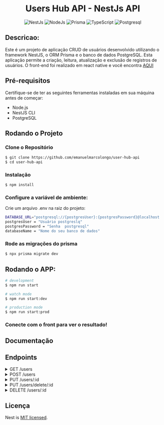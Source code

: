 <h1 align="center"> Users Hub API - NestJs API</h1>

<p align="center">
    <img alt="NestJs" src="https://img.shields.io/badge/nestjs-%23E0234E.svg?style=for-the-badge&logo=nestjs&logoColor=white" />
  <img alt="NodeJs" src="https://img.shields.io/badge/node.js-6DA55F?style=for-the-badge&logo=node.js&logoColor=white" />

  <img alt="Prisma" src="https://img.shields.io/badge/Prisma-3982CE?style=for-the-badge&logo=Prisma&logoColor=white" />
  <img alt="TypeScript" src="https://img.shields.io/badge/TypeScript-007ACC?style=for-the-badge&logo=typescript&logoColor=white" />
  <img alt="Postgresql" src="https://img.shields.io/badge/postgres-%23316192.svg?style=for-the-badge&logo=postgresql&logoColor=white" />
</p>



## Descricao:

Este é um projeto de aplicação CRUD de usuários desenvolvido utilizando o framework NestJS, o ORM Prisma e o banco de dados PostgreSQL. Esta aplicação permite a criação, leitura, atualização e exclusão de registros de usuários.
O front-end foi realizado em react native e você encontra [AQUI](https://github.com/emanuelmarcolongo/user-hub)

## Pré-requisitos
Certifique-se de ter as seguintes ferramentas instaladas em sua máquina antes de começar:

- Node.js
- NestJS CLI
- PostgreSQL

## Rodando o Projeto

### Clone o Repositório

```bash
$ git clone https://github.com/emanuelmarcolongo/user-hub-api
$ cd user-hub-api
```
### Instalação

```bash
$ npm install
```

### Configure a variável de ambiente:

Crie um arquivo .env na raiz do projeto:

```bash
DATABASE_URL="postgresql://{postgresUser}:{postgresPassword}@localhost:5432/{databaseName}?schema=public"
postgresUser = "Usuário postgreslq"
postgresPassword = "Senha  postgresql"
databaseName = "Nome do seu banco de dados"

```


### Rode as migrações do prisma
```bash
$ npx prisma migrate dev
```

## Rodando o APP:

```bash
# development
$ npm run start

# watch mode
$ npm run start:dev

# production mode
$ npm run start:prod
```

### Conecte com o front para ver o resultado!

## Documentação

## Endpoints

<details>
  <summary>GET /users</summary>
  
 - **Endpoint:** `GET /users`
- **Descrição:** Resgata a lista de todos os usuários cadastrados.
- **Resposta:** Retorna um array de objetos usuário

  ```bash
  status: 200 
  [
  {
    "id": 1,
    "email": "example@email.com",
    "name": "Example",
    "password": "strongPassword123!@#",
    "imgUrl": "https://urlimage.jpg",
    "isDeleted": false
  },
  ...]
  ```
  
</details>
  



<details>
  <summary>POST /users</summary>
  
 - **Endpoint:** `Post /users`
- **Descrição:** Registra um novo usuário no banco de dados.
- **Corpo:**
  ```bash
  {
    "email": "example@email.com",
    "name": "Example",
    "password": "strongPassword123!@#",
    "imgUrl": "https://urlimage.jpg",
  }
  ```
- **Resposta:**

  status 201 - Retorna o usuário criado
  ```bash
  {
    "id": 1,
    "email": "example@email.com",
    "name": "Example",
    "password": "strongPassword123!@#",
    "imgUrl": "https://urlimage.jpg",
    "isDeleted": false
  }
  ```
  status 400 - (invalid e-mail):
 ```bash
  {
  "message": [
    "email must be an email"
  ],
  "error": "Bad Request",
  "statusCode": 400
  }
  ```
 status 409 - (email em uso):
 ```bash
  {
  "message": "Email já cadastrado",
  "error": "Conflict",
  "statusCode": 409
  }
  ```
  
</details>

<details>
  <summary>PUT /users/:id</summary>
  
- **Endpoint:** `PUT /users/:id`
- **Descrição:** Edita um usuário com determinado ID.
-  **Corpo:**
  ```bash
  {
    "email": "example@email.com",
    "name": "Example",
    "password": "strongPassword123!@#",
    "imgUrl": "https://urlimage.jpg",
  }
  ```
- **Resposta:**

- 

  status 200:
  ```bash
  {
    "id": 1,
    "email": "example@email.com",
    "name": "Example",
    "password": "strongPassword123!@#",
    "imgUrl": "https://urlimage.jpg",
    "isDeleted": false
  }
  ```

   status 409 (email pertence a outro usuário):
 ```bash
  {
  "message": "Email pertence a outro usuário!",
  "error": "Conflict",
  "statusCode": 409
}
  ```
  status 404 (id de usuário não encontrado):
 ```bash
  {
  "message": "Usuário não encontrado",
  "error": "Not Found",
  "statusCode": 404
}
  ```
  
</details>

<details>
  <summary>PUT /users/delete/:id</summary>
  
- **Endpoint:** `PUT /users/:id`
- **Descrição:** Edita o status isDeleted para true do usuário com o ID especificado.
- **Resposta:**

  status 200:
  ```bash
  {
    "id": 1,
    "email": "example@email.com",
    "name": "Example",
    "password": "strongPassword123!@#",
    "imgUrl": "https://urlimage.jpg",
    "isDeleted": true
  }
  ```
  
  status 404 (id de usuário não encontrado):
 ```bash
  {
  "message": "Usuário não encontrado",
  "error": "Not Found",
  "statusCode": 404
}
  ```

  
</details>

<details>
  <summary>DELETE /users/:id</summary>
  
- **Endpoint:** `DELETE/users/:id`
- **Descrição:** Deleta o usuário com o ID especificado.
- **Resposta:**

  status 200:
  ```bash
  {
    "id": 1,
    "email": "example@email.com",
    "name": "Example",
    "password": "strongPassword123!@#",
    "imgUrl": "https://urlimage.jpg",
    "isDeleted": false
  }
  ```
  
  status 404 (id de usuário não encontrado):
 ```bash
  {
  "message": "Usuário não encontrado",
  "error": "Not Found",
  "statusCode": 404
}
  ```

  
</details>








## Licença

Nest is [MIT licensed](LICENSE).
